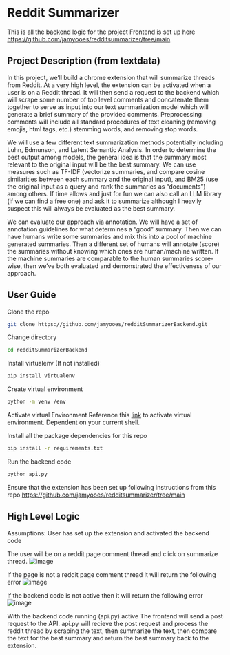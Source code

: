 ﻿# Reddit Summarizer
This is all the backend logic for the project
Frontend is set up here https://github.com/jamyooes/redditsummarizer/tree/main

##  Project Description (from textdata)
In this project, we’ll build a chrome extension that will summarize threads from Reddit. At a very high level, the extension can be activated when a user is on a Reddit thread. It will then send a request to the backend which will scrape some number of top level comments and concatenate them together to serve as input into our text summarization model which will generate a brief summary of the provided comments. Preprocessing comments will include all standard procedures of text cleaning (removing emojis, html tags, etc.) stemming words, and removing stop words.

We will use a few different text summarization methods potentially including Luhn, Edmunson, and Latent Semantic Analysis. In order to determine the best output among models, the general idea is that the summary most relevant to the original input will be the best summary. We can use measures such as TF-IDF (vectorize summaries, and compare cosine similarities between each summary and the original input), and BM25 (use the original input as a query and rank the summaries as “documents”) among others. If time allows and just for fun we can also call an LLM library (if we can find a free one) and ask it to summarize although I heavily suspect this will always be evaluated as the best summary.

We can evaluate our approach via annotation. We will have a set of annotation guidelines for what determines a “good” summary. Then we can have humans write some summaries and mix this into a pool of machine generated summaries. Then a different set of humans will annotate (score) the summaries without knowing which ones are human/machine written. If the machine summaries are comparable to the human summaries score-wise, then we’ve both evaluated and demonstrated the effectiveness of our approach.

## User Guide
Clone the repo
```bash
git clone https://github.com/jamyooes/redditSummarizerBackend.git
```

Change directory 
```bash
cd redditSummarizerBackend
```

Install virtualenv (If not installed)
```bash
pip install virtualenv
```

Create virtual environment
```bash
python -m venv /env
```

Activate virtual Environment
Reference this [link](https://docs.python.org/3/library/venv.html#how-venvs-work) to activate virtual environment. Dependent on your current shell.

Install all the package dependencies for this repo
```bash
pip install -r requirements.txt
```

Run the backend code
```bash
python api.py
```

Ensure that the extension has been set up following instructions from this repo
https://github.com/jamyooes/redditsummarizer/tree/main

## High Level Logic
Assumptions:
User has set up the extension and activated the backend code 

The user will be on a reddit page comment thread and click on summarize thread.
![image](https://github.com/user-attachments/assets/1556dabf-5ec4-497a-a744-1d931ea5bbbd)

If the page is not a reddit page comment thread it will return the following error
![image](https://github.com/user-attachments/assets/82ae4ae3-971a-480b-9ca4-88c92bd616a3)

If the backend code is not active then it will return the following error
![image](https://github.com/user-attachments/assets/60fff8fe-b052-4579-b2c7-40e3ad773ce5)

With the backend code running (api.py) active The frontend will send a post request to the API.
api.py will recieve the post request and process the reddit thread by scraping the text, then summarize the text, then compare the text for the best summary and return the best summary back to the extension.
